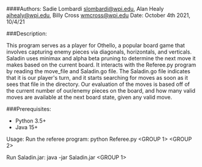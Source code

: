 ####Authors: Sadie Lombardi <slombardi@wpi.edu>, Alan Healy <ajhealy@wpi.edu>, Billy Cross <wmcross@wpi.edu>
Date: October 4th 2021, 10/4/21

###Description:

This program serves as a player for Othello, a popular board game that involves capturing enemy pieces via diagonals, horizontals, and verticals.
Saladin uses minimax and alpha beta pruning to determine the next move it makes based on the current board. 
It interacts with the Referee.py program by reading the move_file and Saladin.go file. The Saladin.go file indicates
that it is our player's turn, and it starts searching for moves as soon as it sees that file in the directory.
Our evaluation of the moves is based off of the current number of our/enemy pieces on the board, and how many valid moves are available
at the next board state, given any valid move.

###Prerequisites:
* Python 3.5+
* Java 15+

Usage:
Run the referee program:
python Referee.py <GROUP 1> <GROUP 2>

Run Saladin.jar:
java -jar Saladin.jar <GROUP 1>